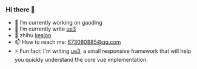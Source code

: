 ### Hi there 👋

- 🔭 I’m currently working on gaoding
- 🌱 I’m currently write [ue3](https://github.com/KesionX/ue3)
- 💬 zhihu [kesion](https://www.zhihu.com/people/ke-ga-ga-86)
- 📫 How to reach me: 673080885@qq.com
- ⚡ Fun fact: I'm writing [ue3](https://github.com/KesionX/ue3), a small responsive framework that will help you quickly understand the core vue implementation. 
